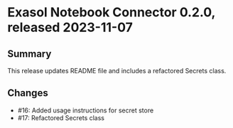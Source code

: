 # Exasol Notebook Connector 0.2.0, released 2023-11-07

## Summary

This release updates README file and includes a refactored Secrets class.

## Changes

* #16: Added usage instructions for secret store
* #17: Refactored Secrets class
